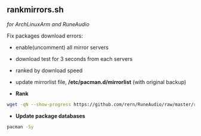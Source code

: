 rankmirrors.sh
---
_for ArchLinuxArm and RuneAudio_  
  
Fix packages download errors:  
- enable(uncomment) all mirror servers
- download test for 3 seconds from each servers
- ranked by download speed  
- update mirrorlist file, **/etc/pacman.d/mirrorlist** (with original backup)

- **Rank**
```sh
wget -qN --show-progress https://github.com/rern/RuneAudio/raw/master/rankmirrors/rankmirrors.sh; chmod +x rankmirrors.sh; ./rankmirrors.sh
```

- **Update package databases**
```sh
pacman -Sy
```
